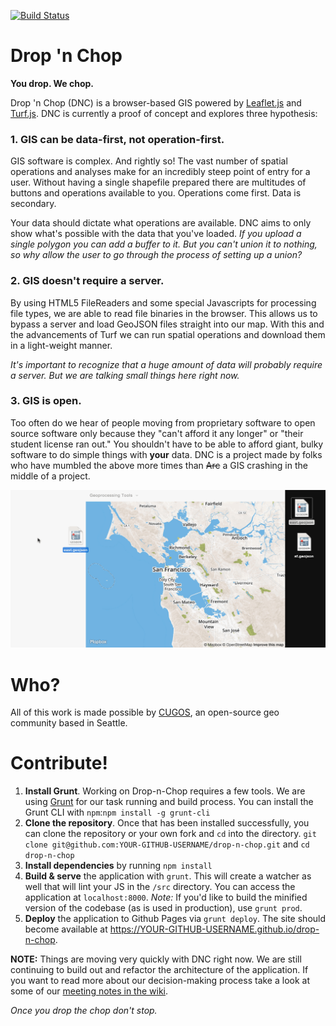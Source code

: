 [![Build Status](https://travis-ci.org/cugos/drop-n-chop.svg?branch=master)](https://travis-ci.org/cugos/drop-n-chop)

# Drop 'n Chop

**You drop. We chop.**

Drop 'n Chop (DNC) is a browser-based GIS powered by [Leaflet.js](http://leafletjs.com) and [Turf.js](http://turfjs.org). DNC is currently a proof of concept and explores three hypothesis:

### 1. GIS can be data-first, not operation-first.

GIS software is complex. And rightly so! The vast number of spatial operations and analyses make for an incredibly steep point of entry for a user. Without having a single shapefile prepared there are multitudes of buttons and operations available to you. Operations come first. Data is secondary.

Your data should dictate what operations are available. DNC aims to only show what's possible with the data that you've loaded. *If you upload a single polygon you can add a buffer to it. But you can't union it to nothing, so why allow the user to go through the process of setting up a union?*

### 2. GIS doesn't require a server.

By using HTML5 FileReaders and some special Javascripts for processing file types, we are able to read file binaries in the browser. This allows us to bypass a server and load GeoJSON files straight into our map. With this and the advancements of Turf we can run spatial operations and download them in a light-weight manner.

*It's important to recognize that a huge amount of data will probably require a server. But we are talking small things here right now.*

### 3. GIS is open.

Too often do we hear of people moving from proprietary software to open source software only because they "can't afford it any longer" or "their student license ran out." You shouldn't have to be able to afford giant, bulky software to do simple things with **your** data. DNC is a project made by folks who have mumbled the above more times than ~~Arc~~ a GIS crashing in the middle of a project.

![buffer union sf east!](assets/dropnchop_union.gif)

# Who?

All of this work is made possible by [CUGOS](http://cugos.org), an open-source geo community based in Seattle.

# Contribute!

1. **Install Grunt**. Working on Drop-n-Chop requires a few tools. We are using [Grunt](http://gruntjs.com/) for our task running and build process. You can install the Grunt CLI with `npm`:`npm install -g grunt-cli`
2. **Clone the repository**. Once that has been installed successfully, you can clone the repository or your own fork and `cd` into the directory. `git clone git@github.com:YOUR-GITHUB-USERNAME/drop-n-chop.git` and `cd drop-n-chop`
3. **Install dependencies** by running `npm install`
4. **Build & serve** the application with `grunt`. This will create a watcher as well that will lint your JS in the `/src` directory. You can access the application at `localhost:8000`. _Note:_ If you'd like to build the minified version of the codebase (as is used in production), use `grunt prod`.
5. **Deploy** the application to Github Pages via `grunt deploy`. The site should become available at https://YOUR-GITHUB-USERNAME.github.io/drop-n-chop.

**NOTE:** Things are moving very quickly with DNC right now. We are still continuing to build out and refactor the architecture of the application. If you want to read more about our decision-making process take a look at some of our [meeting notes in the wiki](https://github.com/cugos/drop-n-chop/wiki/Meeting-Notes---04-11-2015).

*Once you drop the chop don't stop.*
